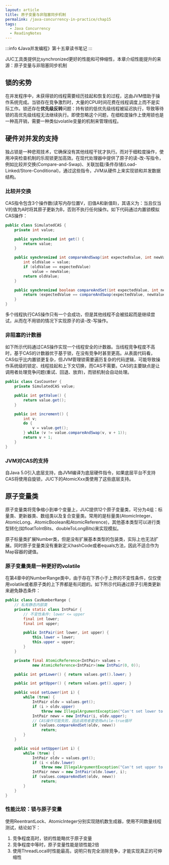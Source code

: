 ```yaml
---
layout: article
title: 原子变量与非阻塞同步机制
permalink: /java-concurrency-in-practice/chap15
tags:
  - Java Concurrency
  - ReadingNotes
---
```


:::info
《Java并发编程》第十五章读书笔记
:::

JUC工具类提供比synchronized更好的性能和可伸缩性，本章介绍性能提升的来源：原子变量与非阻塞同步机制

## 锁的劣势

在并发程序中，未获得锁的线程需要经历挂起和恢复的过程，这由JVM借助于操作系统完成。当锁存在竞争激烈时，大量的CPU时间花费在线程调度上而不是实际工作。锁还存在**优先级反转**问题：持有锁的低优先级线程被延迟执行，导致等待锁的高优先级线程无法继续执行。即使忽略这个问题，在细粒度操作上使用锁也是一种高开销，需要一种类似volatile变量的机制来管理线程。

## 硬件对并发的支持

独占锁是一种悲观技术，它确保没有其他线程干扰才执行。而对于细粒度操作，使用冲突检查机制的乐观锁更加高效。在现代处理器中提供了原子的读-改-写指令，例如比较并交换(Compare-and-Swap)、关联加载/条件存储(Load-Linked/Store-Conditional)，通过这些指令，JVM从硬件上来实现锁和并发数据结构。

### 比较并交换

CAS指令包含3个操作数(读写内存位置V，旧值A和新值B)，其语义为：当且仅当V的值为A时将其原子更新为B，否则不执行任何操作。如下代码通过内置锁模拟CAS操作：

```java
public class SimulatedCAS {
    private int value;

    public synchronized int get() {
        return value;
    }

    public synchronized int compareAndSwap(int expectedValue, int newValue) {
        int oldValue = value;
        if (oldValue == expectedValue)
            value = newValue;
        return oldValue;
    }

    public synchronized boolean compareAndSet(int expectedValue, int newValue) {
        return (expectedValue == compareAndSwap(expectedValue, newValue));
    }
}
```

多个线程执行CAS操作只有一个会成功，但是其他线程不会被挂起而是继续尝试，从而在不用锁的情况下实现原子的读-改-写操作。

### 非阻塞的计数器

如下所示代码通过CAS操作实现一个线程安全的计数器。当线程竞争程度不高时，基于CAS的计数器优于基于锁，在没有竞争时甚至更高。从表面代码看，CAS似乎比内置锁更复杂，但JVM管理锁需要遍历复杂的代码逻辑，可能导致操作系统级的锁定、线程挂起和上下文切换，而CAS不需要。CAS的主要缺点是让调用者处理竞争问题(重试、回退、放弃)，而锁机制会自动处理。

```java
public class CasCounter {
    private SimulatedCAS value;

    public int getValue() {
        return value.get();
    }

    public int increment() {
        int v;
        do {
            v = value.get();
        } while (v != value.compareAndSwap(v, v + 1));
        return v + 1;
    }
}
```

### JVM对CAS的支持

自Java 5.0引入底层支持，由JVM编译为底层硬件指令，如果底层平台不支持CAS将使用自旋锁，JUC下的AtomicXxx类使用了这些底层支持。

## 原子变量类

原子变量类将竞争缩小到单个变量上，JUC提供12个原子变量类，可分为4组：标量类、更新器类、数组类以及复合变量类。常用的是标量类(AtomicInteger、AtomicLong、AtomicBoolean和AtomicReference)，其他基本类型可以进行类型转化(如floatToIntBits、doubleToLongBits)来实现模拟。

原子标量类扩展Number类，但是没有扩展基本类型的包装类，实际上也无法扩展。同时原子变量类没有重新定义hashCode或者equals方法，因此不适合作为Map容器的键值。

### 原子变量类是一种更好的volatile

在第4章中的NumberRange类中，由于存在下界小于上界的不变性条件，仅仅使用volatile或者原子类的上下界都是有问题的。如下所示代码通过原子引用类更新来避免静态条件：

```java
public class CasNumberRange {
    // 私有静态内部类
    private static class IntPair {
        // 不变性条件: lower <= upper
        final int lower;
        final int upper;

        public IntPair(int lower, int upper) {
            this.lower = lower;
            this.upper = upper;
        }
    }

    private final AtomicReference<IntPair> values =
            new AtomicReference<IntPair>(new IntPair(0, 0));

    public int getLower() { return values.get().lower; }

    public int getUpper() { return values.get().upper; }

    public void setLower(int i) {
        while (true) {
            IntPair oldv = values.get();
            if (i > oldv.upper)
                throw new IllegalArgumentException("Can't set lower to " + i + " > upper");
            IntPair newv = new IntPair(i, oldv.upper);
            // CAS操作可能失败，因此调用者要使用while-true循环
            if (values.compareAndSet(oldv, newv))
                return;
        }
    }

    public void setUpper(int i) {
        while (true) {
            IntPair oldv = values.get();
            if (i < oldv.lower)
                throw new IllegalArgumentException("Can't set upper to " + i + " < lower");
            IntPair newv = new IntPair(oldv.lower, i);
            if (values.compareAndSet(oldv, newv))
                return;
        }
    }
}
```

### 性能比较：锁与原子变量

使用ReentrantLock、AtomicInteger分别实现随机数生成器，使用不同数量线程测试，结论如下：

1. 竞争程度高时，锁的性能略优于原子变量
2. 竞争程度中等时，原子变量性能是锁性能2倍
3. 使用ThreadLocal时性能最高，说明只有完全消除竞争，才能实现真正的可伸缩性
